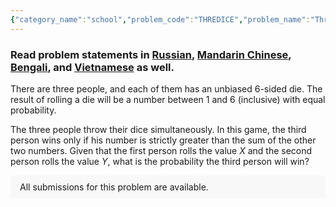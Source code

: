 ```yaml
---
{"category_name":"school","problem_code":"THREDICE","problem_name":"Three Dices","problemComponents":{"constraints":"- $1 \\leq T \\leq 36$\n- $1 \\leq X, Y \\leq 6$\n","constraintsState":true,"subtasks":"","subtasksState":false,"inputFormat":"- The first line contains an integer $T$, the number of test cases. Then the test cases follow.\n- Each test case contains two integers $X$ and $Y$.\n","inputFormatState":true,"outputFormat":"For each test case, output the probability that the third person wins.\n\nYour answer will be considered correct if its absolute error doesn\u0027t exceed $10^{-6}$.\n","outputFormatState":true,"sampleTestCases":{"0":{"id":1,"input":"3\n1 3\n2 4\n2 3","output":"0.333333\n0\n0.166666","explanation":"- In the first test case, out of the six outcomes of a die, the third person wins if the result is either $5$ or $6$. So the probability of winning is $\\frac{2}{6} \\approx 0.333333$.\n\n- In the second test case, the third person only wins if the result is greater than $6$, which is impossible. So the probability of winning is $0$.\n","isDeleted":false}}},"video_editorial_url":"https://youtu.be/fPBYVw5qiAY","languages_supported":{"0":"CPP14","1":"C","2":"JAVA","3":"PYTH 3.6","4":"CPP17","5":"PYTH","6":"PYP3","7":"CS2","8":"ADA","9":"PYPY","10":"TEXT","11":"PAS fpc","12":"NODEJS","13":"RUBY","14":"PHP","15":"GO","16":"HASK","17":"TCL","18":"PERL","19":"SCALA","20":"LUA","21":"kotlin","22":"BASH","23":"JS","24":"LISP sbcl","25":"rust","26":"PAS gpc","27":"BF","28":"CLOJ","29":"R","30":"D","31":"CAML","32":"FORT","33":"ASM","34":"swift","35":"FS","36":"WSPC","37":"LISP clisp","38":"SQL","39":"SCM guile","40":"PERL6","41":"ERL","42":"CLPS","43":"ICK","44":"NICE","45":"PRLG","46":"ICON","47":"COB","48":"SCM chicken","49":"PIKE","50":"SCM qobi","51":"ST","52":"SQLQ","53":"NEM"},"max_timelimit":0.5,"source_sizelimit":50000,"problem_author":"soumyadeep_21","problem_tester":"","date_added":"12-07-2021","tags":{"0":"cakewalk","1":"probability","2":"soumyadeep_21","3":"start6"},"problem_difficulty_level":"Cakewalk","best_tag":"","editorial_url":"https://discuss.codechef.com/problems/THREDICE","time":{"view_start_date":1627126200,"submit_start_date":1627126200,"visible_start_date":1627126200,"end_date":1735669800},"is_direct_submittable":false,"problemDiscussURL":"https://discuss.codechef.com/search?q=THREDICE","is_proctored":false,"visitedContests":{},"layout":"problem"}
---
```

### Read problem statements in [Russian](https://www.codechef.com/download/translated/START6/russian/THREDICE.pdf), [Mandarin Chinese](https://www.codechef.com/download/translated/START6/mandarin/THREDICE.pdf), [Bengali](https://www.codechef.com/download/translated/START6/bengali/THREDICE.pdf), and [Vietnamese](https://www.codechef.com/download/translated/START6/vietnamese/THREDICE.pdf) as well.

There are three people, and each of them has an unbiased $6$-sided die. The result of rolling a die will be a number between $1$ and $6$ (inclusive) with equal probability.

The three people throw their dice simultaneously. In this game, the third person wins only if his number is strictly greater than the sum of the other two numbers. Given that the first person rolls the value $X$ and the second person rolls the value $Y$, what is the probability the third person will win?

<aside style='background: #f8f8f8;padding: 10px 15px;'><div>All submissions for this problem are available.</div></aside>